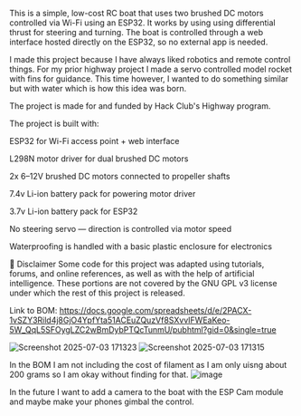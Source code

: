 This is a simple, low-cost RC boat that uses two brushed DC motors controlled via Wi-Fi using an ESP32. It works by using using differential thrust for steering and turning. The boat is controlled through a web interface hosted directly on the ESP32, so no external app is needed.

I made this project because I have always liked robotics and remote control things. For my prior highway project I made a servo controlled model rocket with fins for guidance. This time however, I wanted to do something similar but with water which is how this idea was born.

The project is made for and funded by Hack Club's Highway program.


The project is built with:

ESP32 for Wi-Fi access point + web interface

L298N motor driver for dual brushed DC motors

2x 6–12V brushed DC motors connected to propeller shafts

7.4v Li-ion battery pack for powering motor driver

3.7v Li-ion battery pack for ESP32

No steering servo — direction is controlled via motor speed

Waterproofing is handled with a basic plastic enclosure for electronics

🚧 Disclaimer
Some code for this project was adapted using tutorials, forums, and online references, as well as with the help of artificial intelligence. These portions are not covered by the GNU GPL v3 license under which the rest of this project is released.

Link to BOM: https://docs.google.com/spreadsheets/d/e/2PACX-1vSZY3Rild4j8GjO4YpfYta51ACEuZQuzVf8SXvvIFWEaKeo-5W_QqL5SFOygLZC2wBmDybPTQcTunmU/pubhtml?gid=0&single=true

![Screenshot 2025-07-03 171323](https://github.com/user-attachments/assets/6dae81c1-f2d5-4ef6-8bf4-6765eda1cb08)
![Screenshot 2025-07-03 171315](https://github.com/user-attachments/assets/845c0109-a676-41e8-b9a5-dc40a261997a)

In the BOM I am not including the cost of filament as I am only uisng about 200 grams so I am okay without finding for that.
![image](https://github.com/user-attachments/assets/a2ead1fb-fe5c-4fd7-9c6a-5e2637e7828c)

In the future I want to add a camera to the boat with the ESP Cam module and maybe make your phones gimbal the control.

